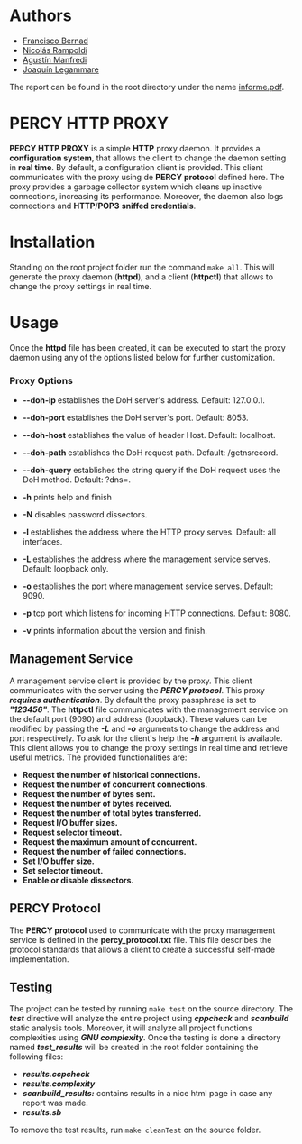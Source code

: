 # Authors
- [Francisco Bernad](https://github.com/FrBernad)
- [Nicolás Rampoldi](https://github.com/NicolasRampoldi) 
- [Agustín Manfredi](https://github.com/imanfredi)
- [Joaquín Legammare](https://github.com/JLegammare)

The report can be found in the root directory under the name [informe.pdf](https://bitbucket.org/itba/pc-2021a-10/src/master/Informe.pdf).

# PERCY HTTP PROXY
**PERCY HTTP PROXY** is a simple **HTTP** proxy daemon. It provides a **configuration system**, that allows the client
to change the daemon setting in **real time**. By default, a configuration client is provided. This client communicates
with the proxy using de **PERCY protocol** defined here. The proxy provides a garbage collector system which cleans up 
inactive connections, increasing its performance. Moreover, the daemon also logs connections and **HTTP**/**POP3**
**sniffed credentials**.

# Installation
Standing on the root project folder run the command `make all`. This will generate the proxy daemon (**httpd**), and a 
client (**httpctl**) that allows to change the proxy settings in real time.

# Usage
Once the **httpd** file has been created, it can be executed to start the proxy daemon using any
of the options listed below for further customization. 

### Proxy Options
- **--doh-ip <address-doh>**
        establishes the DoH server's address. Default: 127.0.0.1.

- **--doh-port <port>**
        establishes the DoH server's port. Default: 8053.

- **--doh-host <hostname>** 
        establishes the value of header Host. Default: localhost.

- **--doh-path <path>** 
        establishes the DoH request path. Default: /getnsrecord.

- **--doh-query <query>** 
        establishes the string query if the DoH request uses the DoH method. Default: ?dns=.

- **-h** 
        prints help and finish

- **-N** 
        disables password dissectors.

- **-l <address-http>** 
        establishes the address where the HTTP proxy serves. Default: all interfaces.

- **-L <address-de-management>** 
        establishes the address where the management service serves. Default: loopback only.

- **-o <management-port>** 
        establishes the port where management service serves. Default: 9090.

- **-p <local-port>** 
        tcp port which listens for incoming HTTP connections. Default: 8080.

- **-v** 
        prints information about the version and finish.


## Management Service
A management service client is provided by the proxy. This client communicates with the server using the ***PERCY protocol***. This proxy ***requires authentication***. By default the proxy passphrase is set to ***"123456"***. The **httpctl** file communicates with the management service on the default port (9090) and address (loopback). These values can be modified by passing the ***-L*** and ***-o*** arguments to change the address and port respectively. To ask for the client's help the ***-h*** argument is available. This client allows you to change the proxy settings in real time and retrieve
useful metrics. The provided functionalities are:
- **Request the number of historical connections.**
- **Request the number of concurrent connections.**
- **Request the number of bytes sent.**
- **Request the number of bytes received.**
- **Request the number of total bytes transferred.**
- **Request I/O buffer sizes.**
- **Request selector timeout.**
- **Request the maximum amount of concurrent.**
- **Request the number of failed connections.**
- **Set I/O buffer size.**
- **Set selector timeout.**
- **Enable or disable dissectors.**

## PERCY Protocol
The **PERCY protocol** used to communicate with the proxy management service is defined in the **percy_protocol.txt**
file. This file describes the protocol standards that allows a client to create a successful self-made implementation.

## Testing
The project can be tested by running `make test` on the source directory. The ***test*** directive will analyze the entire project
using ***cppcheck*** and ***scanbuild*** static analysis tools. Moreover, it will analyze all project functions
complexities using ***GNU complexity***. Once the testing is done a directory named ***test_results***
will be created in the root folder containing the following files:
- ***results.ccpcheck***
- ***results.complexity***
- ***scanbuild_results:*** contains results in a nice html page in case any report was made.
- ***results.sb***

To remove the test results, run `make cleanTest` on the source folder.
